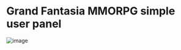 # Grand Fantasia MMORPG simple user panel



 ![image](https://github.com/chrisfsq/gf-web/assets/123781050/2ce41c79-2e68-4fee-8e8f-ce5a96c82a64)

